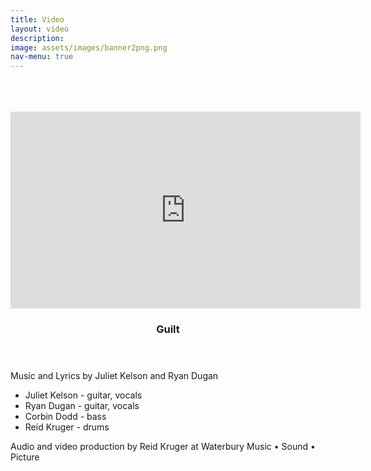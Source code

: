 ```yaml
---
title: Video
layout: video
description: 
image: assets/images/banner2png.png
nav-menu: true
---
```


<!-- Main -->
<div id="main">

<!-- One -->
<!-- <section id="one">
	<div class="inner">
		<header class="major">
			<h2>Sed amet aliquam</h2>
		</header>
		<p>Nullam et orci eu lorem consequat tincidunt vivamus et sagittis magna sed nunc rhoncus condimentum sem. In efficitur ligula tate urna. Maecenas massa vel lacinia pellentesque lorem ipsum dolor. Nullam et orci eu lorem consequat tincidunt. Vivamus et sagittis libero. Nullam et orci eu lorem consequat tincidunt vivamus et sagittis magna sed nunc rhoncus condimentum sem. In efficitur ligula tate urna.</p>
	</div>
</section> -->

<!-- Two -->
<section id="two" class="spotlights">
	<section>
		<a href="generic.html" class="image">
		<br>
		<br>
		<br>
			<iframe width="560" height="315" src="https://www.youtube.com/embed/8pFkHJRl0go" title="YouTube video player" frameborder="0" allow="accelerometer; autoplay; clipboard-write; encrypted-media; gyroscope; picture-in-picture" allowfullscreen></iframe>
		</a>
		<div class="content">
			<div class="inner">
				<header class="major">
					<h3>Guilt</h3>
				</header>
				<p>Music and Lyrics by Juliet Kelson and Ryan Dugan</p>
				<ul>
				<li>Juliet Kelson - guitar, vocals</li>
				<li>Ryan Dugan - guitar, vocals</li>
				<li>Corbin Dodd - bass</li>
				<li>Reid Kruger - drums</li>
				</ul>
				<p>Audio and video production by Reid Kruger at Waterbury Music • Sound • Picture</p>
				<!-- <ul class="actions">
					<li><a href="https://www.youtube.com/watch?v=8pFkHJRl0go" class="button">Video</a></li>
				</ul> -->
			</div>
		</div>
	</section>
	<!-- <section>
		<a href="generic.html" class="image">
			<img src="{% link assets/images/pic09.jpg %}" alt="" data-position="top center" />
		</a>
		<div class="content">
			<div class="inner">
				<header class="major">
					<h3>Guilt</h3>
				</header>
				<p>Song description</p>
				<ul class="actions">
					<li><a href="generic.html" class="button">Video</a></li>
				</ul>
			</div>
		</div>
	</section>
	<section>
		<a href="generic.html" class="image">
			<img src="{% link assets/images/pic10.jpg %}" alt="" data-position="25% 25%" />
		</a>
		<div class="content">
			<div class="inner">
				<header class="major">
					<h3>Heart Shaped Box</h3>
				</header>
				<p>Song description</p>
				<ul class="actions">
					<li><a href="generic.html" class="button">Video</a></li>
				</ul>
			</div>
		</div>
	</section>
</section> -->

<!-- Three -->
<!-- <section id="three">
	<div class="inner">
		<header class="major">
			<h2>Massa libero</h2>
		</header>
		<p>Nullam et orci eu lorem consequat tincidunt vivamus et sagittis libero. Mauris aliquet magna magna sed nunc rhoncus pharetra. Pellentesque condimentum sem. In efficitur ligula tate urna. Maecenas laoreet massa vel lacinia pellentesque lorem ipsum dolor. Nullam et orci eu lorem consequat tincidunt. Vivamus et sagittis libero. Mauris aliquet magna magna sed nunc rhoncus amet pharetra et feugiat tempus.</p>
		<ul class="actions">
			<li><a href="generic.html" class="button next">Get Started</a></li>
		</ul>
	</div>
</section> -->

<!-- </div> -->
